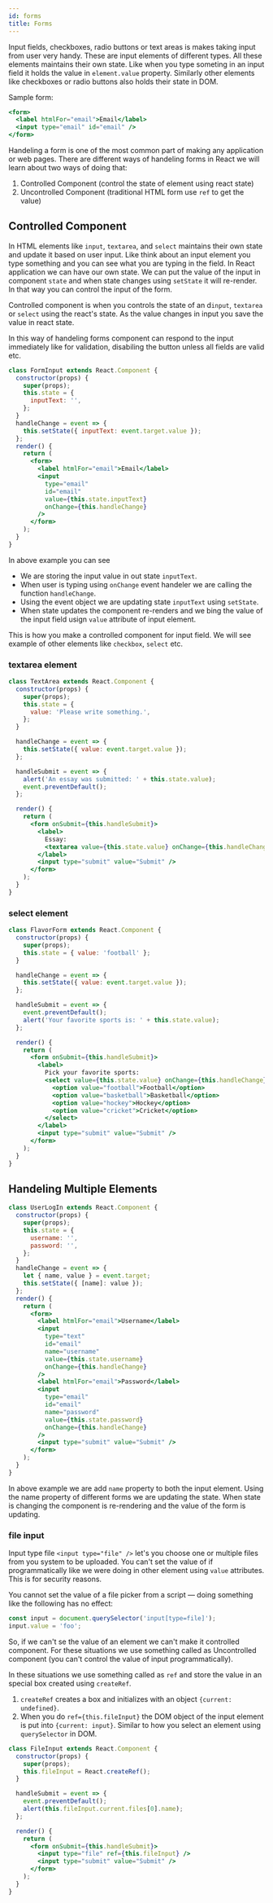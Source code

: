 ```yaml
---
id: forms
title: Forms
---
```


Input fields, checkboxes, radio buttons or text areas is makes taking input from user very handy. These are input elements of different types. All these elements maintains their own state. Like when you type someting in an input field it holds the value in `element.value` property. Similarly other elements like checkboxes or radio buttons also holds their state in DOM.

Sample form:

```jsx
<form>
  <label htmlFor="email">Email</label>
  <input type="email" id="email" />
</form>
```

Handeling a form is one of the most common part of making any application or web pages. There are different ways of handeling forms in React we will learn about two ways of doing that:

1. Controlled Component (control the state of element using react state)
2. Uncontrolled Component (traditional HTML form use `ref` to get the value)

## Controlled Component

In HTML elements like `input`, `textarea`, and `select` maintains their own state and update it based on user input. Like think about an input element you type something and you can see what you are typing in the field. In React application we can have our own state. We can put the value of the input in component `state` and when state changes using `setState` it will re-render. In that way you can control the input of the form.

Controlled component is when you controls the state of an d`input`, `textarea` or `select` using the react's state. As the value changes in input you save the value in react state.

In this way of handeling forms component can respond to the input immediately like for validation, disabiling the button unless all fields are valid etc.

```jsx
class FormInput extends React.Component {
  constructor(props) {
    super(props);
    this.state = {
      inputText: '',
    };
  }
  handleChange = event => {
    this.setState({ inputText: event.target.value });
  };
  render() {
    return (
      <form>
        <label htmlFor="email">Email</label>
        <input
          type="email"
          id="email"
          value={this.state.inputText}
          onChange={this.handleChange}
        />
      </form>
    );
  }
}
```

In above example you can see

- We are storing the input value in out state `inputText`.
- When user is typing using `onChange` event handeler we are calling the function `handleChange`.
- Using the event object we are updating state `inputText` using `setState`.
- When state updates the component re-renders and we bing the value of the input field usign `value` attribute of input element.

This is how you make a controlled component for input field. We will see example of other elements like `checkbox`, `select` etc.

### textarea element

```jsx
class TextArea extends React.Component {
  constructor(props) {
    super(props);
    this.state = {
      value: 'Please write something.',
    };
  }

  handleChange = event => {
    this.setState({ value: event.target.value });
  };

  handleSubmit = event => {
    alert('An essay was submitted: ' + this.state.value);
    event.preventDefault();
  };

  render() {
    return (
      <form onSubmit={this.handleSubmit}>
        <label>
          Essay:
          <textarea value={this.state.value} onChange={this.handleChange} />
        </label>
        <input type="submit" value="Submit" />
      </form>
    );
  }
}
```

### select element

```jsx
class FlavorForm extends React.Component {
  constructor(props) {
    super(props);
    this.state = { value: 'football' };
  }

  handleChange = event => {
    this.setState({ value: event.target.value });
  };

  handleSubmit = event => {
    event.preventDefault();
    alert('Your favorite sports is: ' + this.state.value);
  };

  render() {
    return (
      <form onSubmit={this.handleSubmit}>
        <label>
          Pick your favorite sports:
          <select value={this.state.value} onChange={this.handleChange}>
            <option value="football">Football</option>
            <option value="basketball">Basketball</option>
            <option value="hockey">Hockey</option>
            <option value="cricket">Cricket</option>
          </select>
        </label>
        <input type="submit" value="Submit" />
      </form>
    );
  }
}
```

## Handeling Multiple Elements

```jsx
class UserLogIn extends React.Component {
  constructor(props) {
    super(props);
    this.state = {
      username: '',
      password: '',
    };
  }
  handleChange = event => {
    let { name, value } = event.target;
    this.setState({ [name]: value });
  };
  render() {
    return (
      <form>
        <label htmlFor="email">Username</label>
        <input
          type="text"
          id="email"
          name="username"
          value={this.state.username}
          onChange={this.handleChange}
        />
        <label htmlFor="email">Password</label>
        <input
          type="email"
          id="email"
          name="password"
          value={this.state.password}
          onChange={this.handleChange}
        />
        <input type="submit" value="Submit" />
      </form>
    );
  }
}
```

In above example we are add `name` property to both the input element. Using the name property of different forms we are updating the state. When state is changing the component is re-rendering and the value of the form is updating.

### file input

Input type file `<input type="file" />` let's you choose one or multiple files from you system to be uploaded. You can't set the value of if programmatically like we were doing in other element using `value` attributes. This is for security reasons.

You cannot set the value of a file picker from a script — doing something like the following has no effect:

```js
const input = document.querySelector('input[type=file]');
input.value = 'foo';
```

So, if we can't se the value of an element we can't make it controlled component. For these situations we use something called as Uncontrolled component (you can't control the value of input programmatically).

In these situations we use something called as `ref` and store the value in an special box created using `createRef`.

1. `createRef` creates a box and initializes with an object `{current: undefined}`.
2. When you do `ref={this.fileInput}` the DOM object of the input element is put into `{current: input}`. Similar to how you select an element using `querySelector` in DOM.

```jsx
class FileInput extends React.Component {
  constructor(props) {
    super(props);
    this.fileInput = React.createRef();
  }

  handleSubmit = event => {
    event.preventDefault();
    alert(this.fileInput.current.files[0].name);
  };

  render() {
    return (
      <form onSubmit={this.handleSubmit}>
        <input type="file" ref={this.fileInput} />
        <input type="submit" value="Submit" />
      </form>
    );
  }
}
```
